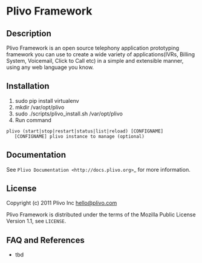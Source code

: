 # Plivo Framework


## Description

Plivo Framework is an open source telephony application prototyping framework you can use to create
a wide variety of applications(IVRs, Billing System, Voicemail, Click to Call etc)
in a simple and extensible manner, using any web language you know.

## Installation 
 1. sudo pip install virtualenv
 2. mkdir /var/opt/plivo
 3. sudo ./scripts/plivo_install.sh /var/opt/plivo
 4. Run command 
 ```
 plivo (start|stop|restart|status|list|reload) [CONFIGNAME]
	[CONFIGNAME] plivo instance to manage (optional)
 ```
## Documentation

See `Plivo Documentation <http://docs.plivo.org>`_ for more information.


## License

Copyright (c) 2011 Plivo Inc <hello@plivo.com>

Plivo Framework is distributed under the terms of the Mozilla Public License Version 1.1, see `LICENSE`.

## FAQ and References 
- tbd 
